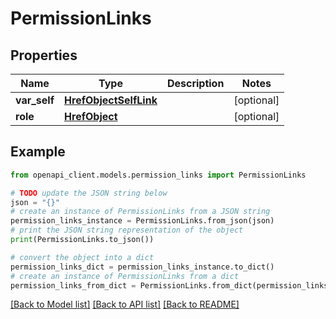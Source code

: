 # PermissionLinks


## Properties

Name | Type | Description | Notes
------------ | ------------- | ------------- | -------------
**var_self** | [**HrefObjectSelfLink**](HrefObjectSelfLink.md) |  | [optional] 
**role** | [**HrefObject**](HrefObject.md) |  | [optional] 

## Example

```python
from openapi_client.models.permission_links import PermissionLinks

# TODO update the JSON string below
json = "{}"
# create an instance of PermissionLinks from a JSON string
permission_links_instance = PermissionLinks.from_json(json)
# print the JSON string representation of the object
print(PermissionLinks.to_json())

# convert the object into a dict
permission_links_dict = permission_links_instance.to_dict()
# create an instance of PermissionLinks from a dict
permission_links_from_dict = PermissionLinks.from_dict(permission_links_dict)
```
[[Back to Model list]](../README.md#documentation-for-models) [[Back to API list]](../README.md#documentation-for-api-endpoints) [[Back to README]](../README.md)


